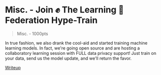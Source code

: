 # Misc. - Join :fist: The Learning :book: Federation Hype-Train
> Misc. - 1000pts

In true fashion, we also drank the cool-aid and started training machine learning models.
In fact, we're going open source and are hosting a collaboratory learning session with FULL data privacy support!
Just train on your data, send us the model update, and we'll return the favor.

[Writeup](writeup/README.md)
